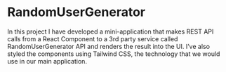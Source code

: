 # RandomUserGenerator
In this project I have developed a mini-application that makes REST API calls from a React Component to a 3rd party service called RandomUserGenerator API and renders the result into the UI. I’ve also styled the components using Tailwind CSS, the technology that we would use in our main application.
